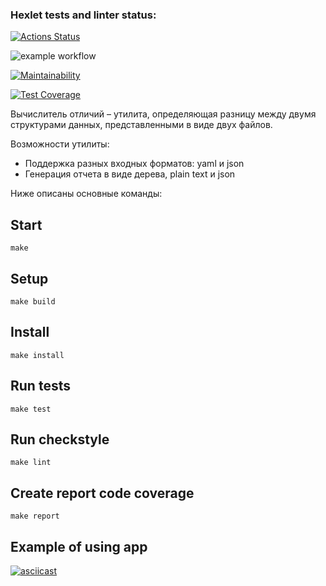 ### Hexlet tests and linter status:
[![Actions Status](https://github.com/mrmelvin/java-project-71/workflows/hexlet-check/badge.svg)](https://github.com/mrmelvin/java-project-71/actions)

![example workflow](https://github.com/mrmelvin/java-project-71/actions/workflows/build-app.yml/badge.svg)

[![Maintainability](https://api.codeclimate.com/v1/badges/956bc5d98d1677aaa67d/maintainability)](https://codeclimate.com/github/mrmelvin/java-project-71/maintainability)

[![Test Coverage](https://api.codeclimate.com/v1/badges/956bc5d98d1677aaa67d/test_coverage)](https://codeclimate.com/github/mrmelvin/java-project-71/test_coverage)


Вычислитель отличий – утилита, определяющая разницу между двумя структурами данных, представленными в виде двух файлов.

Возможности утилиты:

- Поддержка разных входных форматов: yaml и json
- Генерация отчета в виде дерева, plain text и json

Ниже описаны основные команды:

## Start
```shell
make
```

## Setup
```shell
make build
```

## Install
```shell
make install
```

## Run tests
```shell
make test
```

## Run checkstyle
```shell
make lint
```

## Create report code coverage
```shell
make report
```

## Example of using app
[![asciicast](https://asciinema.org/a/1HzKN5ggf52BjSZyiC88JLnrs.svg)](https://asciinema.org/a/1HzKN5ggf52BjSZyiC88JLnrs)